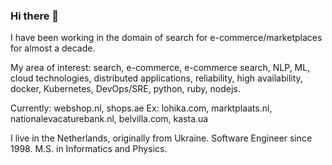 ### Hi there 👋


I have been working in the domain of search for e-commerce/marketplaces for almost a decade. 

My area of interest: search, e-commerce, e-commerce search, NLP, ML, cloud technologies, distributed applications, reliability, high availability, docker, Kubernetes, DevOps/SRE, python, ruby, nodejs.

Currently: webshop.nl, shops.ae Ex: lohika.com, marktplaats.nl, nationalevacaturebank.nl, belvilla.com, kasta.ua

I live in the Netherlands, originally from Ukraine. Software Engineer since 1998. M.S. in Informatics and Physics.
